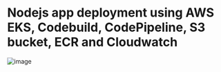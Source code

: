 # Nodejs app deployment using AWS EKS, Codebuild, CodePipeline, S3 bucket, ECR and Cloudwatch

![image](https://user-images.githubusercontent.com/92205137/152640704-2db1a994-7d99-40dc-a425-c274f12e4b97.png)
